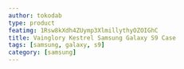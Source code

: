 ```yaml
---
author: tokodab
type: product
featimg: 1Rsw8kXdh4ZUymp3XlmillythyOZOIGhC
title: Vainglory Kestrel Samsung Galaxy S9 Case
tags: [samsung, galaxy, s9]
category: [samsung]
---
```

